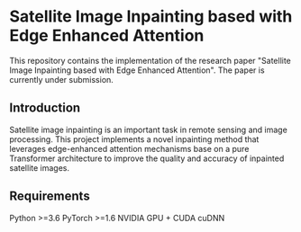 # Satellite Image Inpainting based with Edge Enhanced Attention
This repository contains the implementation of the research paper "Satellite Image Inpainting based with Edge Enhanced Attention". The paper is currently under submission.

## Introduction
Satellite image inpainting is an important task in remote sensing and image processing. This project implements a novel inpainting method that leverages edge-enhanced attention mechanisms base on a pure Transformer architecture to improve the quality and accuracy of inpainted satellite images.

## Requirements
Python >=3.6
PyTorch >=1.6
NVIDIA GPU + CUDA cuDNN

